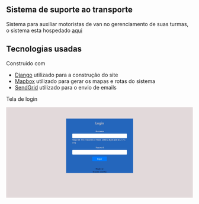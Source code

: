 ## Sistema de suporte ao transporte
Sistema para auxiliar motoristas de van no gerenciamento de suas turmas, o sistema esta hospedado [aqui](https://suportetransporte.herokuapp.com/)

## Tecnologias usadas

Construido com

- [Django](https://www.djangoproject.com/) utilizado para a construção do site
- [Mapbox](https://www.mapbox.com/) utilizado para gerar os mapas e rotas do sistema
- [SendGrid](https://sendgrid.com/) utilizado para o envio de emails


Tela de login


![Alt text](readme_folder/imagens/login.jpg "Title")